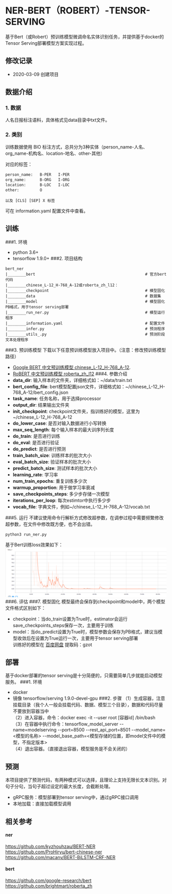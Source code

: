 # NER-BERT（ROBERT）-TENSOR-SERVING
基于Bert（或Robert）预训练模型微调命名实体识别任务，并提供基于docker的Tensor Serving部署模型方案实现过程。  
## 修改记录
* 2020-03-09 创建项目

## 数据介绍
### 1. 数据
人名日报标注语料，具体格式见data目录中txt文件。
### 2. 类别
训练数据使用 BIO 标注方式，总共分为3种实体（person_name-人名、org_name-机构名、location-地名、other-其他）
  
对应的标签：  

    person_name:   B-PER   I-PER  
    org_name:      B-ORG   I-ORG  
    location:      B-LOC   I-LOC    
    other:         O
    
    以及 [CLS] [SEP] X 标签
可在 information.yaml 配置文件中查看。
## 训练
###1. 环境
* python 3.6+
* tensorflow 1.9.0+
###2. 项目结构
```
bert_ner
|________bert                                                # 官方bert代码
|________chinese_L-12_H-768_A-12或roberta_zh_l12：
|________checkpoint                                          # 模型固化
|________data                                                # 数据集
|________model                                               # 模型固化PB格式，用于tensor serving部署
|________run_ner.py                                          # 模型运行程序
|________information.yaml                                    # 配置文件
|________infer.py                                            # 预测程序
|________utils_.py                                           # 预测阶段文本处理程序
```
###3. 预训练模型
下载以下任意预训练模型放入项目中。（注意：修改预训练模型路径）
* [Google BERT 中文预训练模型 chinese_L-12_H-768_A-12](https://storage.googleapis.com/bert_models/2018_11_03/chinese_L-12_H-768_A-12.zip). 
* [RoBERT 中文预训练模型 roberta_zh_l12](https://pan.baidu.com/s/1hAs7-VSn5HZWxBHQMHKkrg)
###4. 参数介绍
* **data_dir**: 输入样本的文件夹，详细格式如：~/data/train.txt
* **bert_config_file**: bert模型配置json文件，详细格式如：~/chinese_L-12_H-768_A-12/bert_config.json
* **task_name**: 任务名称，用于选择processor
* **output_dir**: 结果输出文件夹
* **init_checkpoint**: checkpoint文件夹，指训练好的模型，这里为~/chinese_L-12_H-768_A-12
* **do_lower_case**: 是否对输入数据进行小写转换
* **max_seq_length**: 每个输入样本的最大训序列长度
* **do_train**: 是否进行训练
* **do_eval**: 是否进行验证
* **do_predict**: 是否进行预测
* **train_batch_size**: 训练样本的批次大小
* **eval_batch_size**: 验证样本的批次大小
* **predict_batch_size**: 测试样本的批次大小
* **learning_rate**: 学习率
* **num_train_epochs**: 重复训练多少次
* **warmup_proportion**: 用于做学习率衰减
* **save_checkpoints_steps**: 多少步存储一次模型
* **iterations_per_loop**: 每次estimtor中执行多少步
* **vocab_file**: 字典文件，例如~/chinese_L-12_H-768_A-12/vocab.txt

###5. 运行
不建议使用命令行解析方式修改超参数，在调参过程中需要频繁修改超参数，在文件中修改既方便，也不会出错。
```
python3 run_ner.py
```
基于Bert训练loss效果如下：
![avatar](loss.png)
###6. 评估
###7. 模型固化
模型最终会保存到checkpoint和model中，两个模型文件格式区别如下：  
* checkpoint：当do_train设置为True时，estimator会运行save_checkpoints_steps保存一次，主要用于训练  
* model：当do_predict设置为True时，模型参数会保存为PB格式，建议当模型收敛后在设置为True运行一次，主要用于tensor serving部署  
训练好的模型在 [百度网盘](https://pan.baidu.com/s/1HUWJ4EdSrp00sq4jPhp-2g) 提取码：gzot 
## 部署
基于docker部署的tensor serving是十分简便的，只需要简单几步就能启动模型服务。
###1. 环境
* docker
* 镜像 tensorflow/serving 1.9.0-devel-gpu
###2. 步骤
（1）生成容器，注意挂载目录（我个人一般会挂载代码、数据、模型三个目录），数据和代码尽量不要放到容器当中  
（2）进入容器，命令：docker exec -it --user root [容器id] /bin/bash  
（3）在容器中执行命令：tensorflow_model_server --name=modelserving --port=8500 --rest_api_port=8501 --model_name=<模型的名称> --model_base_path=<模型存储的位置，即model文件中的模型，不指定版本>  
（4）退出容器。（直接退出容器，模型服务是不会关闭的）
## 预测
本项目提供了预测代码，有两种模式可以选择，且理论上支持无限长文本识别。对句子分句，当句子超过设定的最大长度，会截断处理。
* gRPC服务：模型部署到tensor serving中，通过gRPC接口调用
* 本地加载：直接加载模型调用
## 相关参考
#### ner
https://github.com/kyzhouhzau/BERT-NER  
https://github.com/ProHiryu/bert-chinese-ner  
https://github.com/macanv/BERT-BiLSTM-CRF-NER  
#### bert
https://github.com/google-research/bert  
https://github.com/brightmart/roberta_zh  
